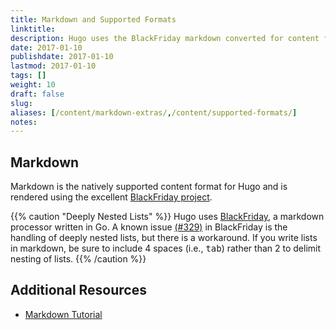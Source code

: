```yaml
---
title: Markdown and Supported Formats
linktitle:
description: Hugo uses the BlackFriday markdown converted for content files but also provides support for additional syntaxes (eg, Asciidoc) via external helpers.
date: 2017-01-10
publishdate: 2017-01-10
lastmod: 2017-01-10
tags: []
weight: 10
draft: false
slug:
aliases: [/content/markdown-extras/,/content/supported-formats/]
notes:
---
```


## Markdown

Markdown is the natively supported content format for Hugo and is rendered using the excellent [BlackFriday project][].

{{% caution "Deeply Nested Lists" %}}
Hugo uses [BlackFriday](https://github.com/russross/blackfriday), a markdown processor written in Go. A known issue [(#329)](https://github.com/russross/blackfriday/issues/329) in BlackFriday is the handling of deeply nested lists, but there is a workaround. If you write lists in markdown, be sure to include 4 spaces (i.e., <kbd>tab</kbd>) rather than 2 to delimit nesting of lists.
{{% /caution %}}

## Additional Resources

* [Markdown Tutorial][]

[BlackFriday project]: https://github.com/russross/blackfriday
[Markdown Tutorial]: http://www.markdowntutorial.com/